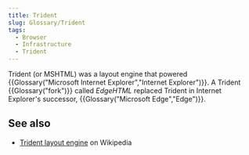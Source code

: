 ```yaml
---
title: Trident
slug: Glossary/Trident
tags:
  - Browser
  - Infrastructure
  - Trident
---
```


Trident (or MSHTML) was a layout engine that powered {{Glossary("Microsoft Internet Explorer","Internet Explorer")}}. A Trident {{Glossary("fork")}} called _EdgeHTML_ replaced Trident in Internet Explorer's successor, {{Glossary("Microsoft Edge","Edge")}}.

## See also

- [Trident layout engine](https://en.wikipedia.org/wiki/Trident_%28layout_engine%29) on Wikipedia
